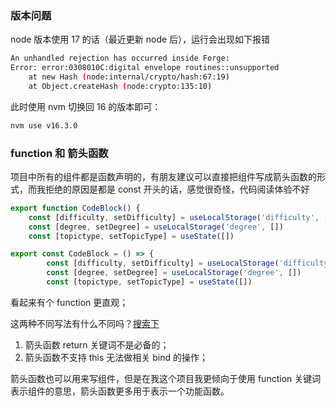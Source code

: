 ### 版本问题

node 版本使用 17 的话（最近更新 node 后），运行会出现如下报错

```bash
An unhandled rejection has occurred inside Forge:
Error: error:0308010C:digital envelope routines::unsupported
    at new Hash (node:internal/crypto/hash:67:19)
    at Object.createHash (node:crypto:135:10)
```

此时使用 nvm 切换回 16 的版本即可：

```bash
nvm use v16.3.0
```

### function 和 箭头函数

项目中所有的组件都是函数声明的，有朋友建议可以直接把组件写成箭头函数的形式，而我拒绝的原因是都是 const 开头的话，感觉很奇怪，代码阅读体验不好

```js
export function CodeBlock() {
    const [difficulty, setDifficulty] = useLocalStorage('difficulty', [])
    const [degree, setDegree] = useLocalStorage('degree', [])
    const [topictype, setTopicType] = useState([])
```

```js
export const CodeBlock = () => {
        const [difficulty, setDifficulty] = useLocalStorage('difficulty', [])
        const [degree, setDegree] = useLocalStorage('degree', [])
        const [topictype, setTopicType] = useState([])
```

看起来有个 function 更直观；

这两种不同写法有什么不同吗？[搜索下](https://stackoverflow.com/questions/54331084/function-or-fat-arrow-for-a-react-functional-component)

1. 箭头函数 return 关键词不是必备的；
2. 箭头函数不支持 this 无法做相关 bind 的操作；

箭头函数也可以用来写组件，但是在我这个项目我更倾向于使用 function 关键词表示组件的意思，箭头函数更多用于表示一个功能函数。
